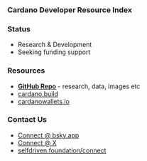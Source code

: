 ### Cardano Developer Resource Index

### Status
- Research & Development
- Seeking funding support

### Resources
- [**GitHub Repo**](https://github.com/selfdriven-foundation/cdri) - research, data, images etc
- [cardano.build](https://cardano.build)
- [cardanowallets.io](https://cardanowallets.io)

### Contact Us
- [Connect @ bsky.app](https://bsky.app/profile/markbyers.selfdriven.social)
- [Connect @ X](https://x.com/selfdrivenMark)
- [selfdriven.foundation/connect](https://selfdriven.foundation/connect)


